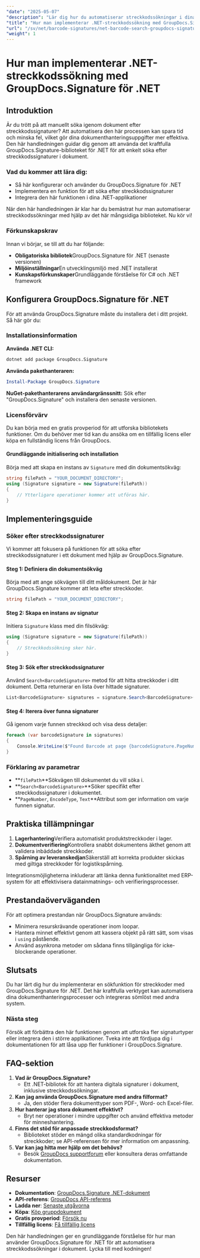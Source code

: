 ```yaml
---
"date": "2025-05-07"
"description": "Lär dig hur du automatiserar streckkodssökningar i dina .NET-applikationer med hjälp av det kraftfulla GroupDocs.Signature-biblioteket. Effektivisera dokumenthanteringen med lätthet."
"title": "Hur man implementerar .NET-streckkodssökning med GroupDocs.Signature för .NET"
"url": "/sv/net/barcode-signatures/net-barcode-search-groupdocs-signature-implementation/"
"weight": 1
---
```


# Hur man implementerar .NET-streckkodssökning med GroupDocs.Signature för .NET

## Introduktion

Är du trött på att manuellt söka igenom dokument efter streckkodssignaturer? Att automatisera den här processen kan spara tid och minska fel, vilket gör dina dokumenthanteringsuppgifter mer effektiva. Den här handledningen guidar dig genom att använda det kraftfulla GroupDocs.Signature-biblioteket för .NET för att enkelt söka efter streckkodssignaturer i dokument.

### Vad du kommer att lära dig:
- Så här konfigurerar och använder du GroupDocs.Signature för .NET
- Implementera en funktion för att söka efter streckkodssignaturer
- Integrera den här funktionen i dina .NET-applikationer

När den här handledningen är klar har du bemästrat hur man automatiserar streckkodssökningar med hjälp av det här mångsidiga biblioteket. Nu kör vi!

### Förkunskapskrav
Innan vi börjar, se till att du har följande:

- **Obligatoriska bibliotek**GroupDocs.Signature för .NET (senaste versionen)
- **Miljöinställningar**En utvecklingsmiljö med .NET installerat
- **Kunskapsförkunskaper**Grundläggande förståelse för C# och .NET framework

## Konfigurera GroupDocs.Signature för .NET
För att använda GroupDocs.Signature måste du installera det i ditt projekt. Så här gör du:

### Installationsinformation
**Använda .NET CLI:**
```bash
dotnet add package GroupDocs.Signature
```

**Använda pakethanteraren:**
```powershell
Install-Package GroupDocs.Signature
```

**NuGet-pakethanterarens användargränssnitt:**
Sök efter "GroupDocs.Signature" och installera den senaste versionen.

### Licensförvärv
Du kan börja med en gratis provperiod för att utforska bibliotekets funktioner. Om du behöver mer tid kan du ansöka om en tillfällig licens eller köpa en fullständig licens från GroupDocs.

#### Grundläggande initialisering och installation
Börja med att skapa en instans av `Signature` med din dokumentsökväg:

```csharp
string filePath = "YOUR_DOCUMENT_DIRECTORY";
using (Signature signature = new Signature(filePath))
{
    // Ytterligare operationer kommer att utföras här.
}
```

## Implementeringsguide
### Söker efter streckkodssignaturer
Vi kommer att fokusera på funktionen för att söka efter streckkodssignaturer i ett dokument med hjälp av GroupDocs.Signature.

#### Steg 1: Definiera din dokumentsökväg
Börja med att ange sökvägen till ditt måldokument. Det är här GroupDocs.Signature kommer att leta efter streckkoder.

```csharp
string filePath = "YOUR_DOCUMENT_DIRECTORY";
```

#### Steg 2: Skapa en instans av signatur
Initiera `Signature` klass med din filsökväg:

```csharp
using (Signature signature = new Signature(filePath))
{
    // Streckkodssökning sker här.
}
```

#### Steg 3: Sök efter streckkodssignaturer
Använd `Search<BarcodeSignature>` metod för att hitta streckkoder i ditt dokument. Detta returnerar en lista över hittade signaturer.

```csharp
List<BarcodeSignature> signatures = signature.Search<BarcodeSignature>(SignatureType.Barcode);
```

#### Steg 4: Iterera över funna signaturer
Gå igenom varje funnen streckkod och visa dess detaljer:

```csharp
foreach (var barcodeSignature in signatures)
{
    Console.WriteLine($"Found Barcode at page {barcodeSignature.PageNumber} with type {barcodeSignature.EncodeType.TypeName} and text {barcodeSignature.Text}");
}
```

### Förklaring av parametrar
- **`filePath`**Sökvägen till dokumentet du vill söka i.
- **`Search<BarcodeSignature>`**Söker specifikt efter streckkodssignaturer i dokumentet.
- **`PageNumber`, `EncodeType`, `Text`**Attribut som ger information om varje funnen signatur.

## Praktiska tillämpningar
1. **Lagerhantering**Verifiera automatiskt produktstreckkoder i lager.
2. **Dokumentverifiering**Kontrollera snabbt dokumentens äkthet genom att validera inbäddade streckkoder.
3. **Spårning av leveranskedjan**Säkerställ att korrekta produkter skickas med giltiga streckkoder för logistikspårning.

Integrationsmöjligheterna inkluderar att länka denna funktionalitet med ERP-system för att effektivisera datainmatnings- och verifieringsprocesser.

## Prestandaöverväganden
För att optimera prestandan när GroupDocs.Signature används:
- Minimera resurskrävande operationer inom loopar.
- Hantera minnet effektivt genom att kassera objekt på rätt sätt, som visas i `using` påstående.
- Använd asynkrona metoder om sådana finns tillgängliga för icke-blockerande operationer.

## Slutsats
Du har lärt dig hur du implementerar en sökfunktion för streckkoder med GroupDocs.Signature för .NET. Det här kraftfulla verktyget kan automatisera dina dokumenthanteringsprocesser och integreras sömlöst med andra system.

### Nästa steg
Försök att förbättra den här funktionen genom att utforska fler signaturtyper eller integrera den i större applikationer. Tveka inte att fördjupa dig i dokumentationen för att låsa upp fler funktioner i GroupDocs.Signature.

## FAQ-sektion
1. **Vad är GroupDocs.Signature?**
   - Ett .NET-bibliotek för att hantera digitala signaturer i dokument, inklusive streckkodssökningar.
2. **Kan jag använda GroupDocs.Signature med andra filformat?**
   - Ja, den stöder flera dokumenttyper som PDF-, Word- och Excel-filer.
3. **Hur hanterar jag stora dokument effektivt?**
   - Bryt ner operationer i mindre uppgifter och använd effektiva metoder för minneshantering.
4. **Finns det stöd för anpassade streckkodsformat?**
   - Biblioteket stöder en mängd olika standardkodningar för streckkoder; se API-referensen för mer information om anpassning.
5. **Var kan jag hitta mer hjälp om det behövs?**
   - Besök [GroupDocs supportforum](https://forum.groupdocs.com/c/signature/) eller konsultera deras omfattande dokumentation.

## Resurser
- **Dokumentation**: [GroupDocs.Signature .NET-dokument](https://docs.groupdocs.com/signature/net/)
- **API-referens**: [GroupDocs API-referens](https://reference.groupdocs.com/signature/net/)
- **Ladda ner**: [Senaste utgåvorna](https://releases.groupdocs.com/signature/net/)
- **Köpa**: [Köp gruppdokument](https://purchase.groupdocs.com/buy)
- **Gratis provperiod**: [Försök nu](https://releases.groupdocs.com/signature/net/)
- **Tillfällig licens**: [Få tillfällig licens](https://purchase.groupdocs.com/temporary-license/)

Den här handledningen ger en grundläggande förståelse för hur man använder GroupDocs.Signature för .NET för att automatisera streckkodssökningar i dokument. Lycka till med kodningen!